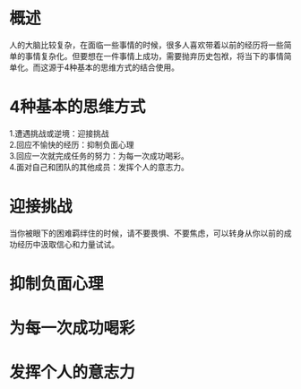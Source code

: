 # 概述
人的大脑比较复杂，在面临一些事情的时候，很多人喜欢带着以前的经历将一些简单的事情复杂化。但要想在一件事情上成功，需要抛弃历史包袱，将当下的事情简单化。而这源于4种基本的思维方式的结合使用。

# 4种基本的思维方式
1.遭遇挑战或逆境：迎接挑战   
2.回应不愉快的经历：抑制负面心理   
3.回应一次就完成任务的努力：为每一次成功喝彩。      
4.面对自己和团队的其他成员：发挥个人的意志力。  

# 迎接挑战
当你被眼下的困难羁绊住的时候，请不要畏惧、不要焦虑，可以转身从你以前的成功经历中汲取信心和力量试试。

# 抑制负面心理

# 为每一次成功喝彩

# 发挥个人的意志力
